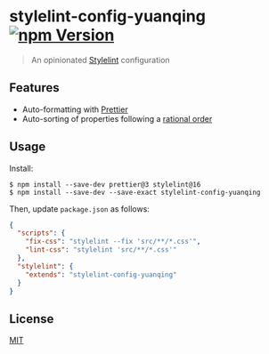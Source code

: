 # stylelint-config-yuanqing [![npm Version](https://img.shields.io/npm/v/stylelint-config-yuanqing?cacheSeconds=1800)](https://www.npmjs.com/package/stylelint-config-yuanqing)

> An opinionated [Stylelint](https://stylelint.io/) configuration

## Features

- Auto-formatting with [Prettier](https://prettier.io/)
- Auto-sorting of properties following a [rational order](https://github.com/constverum/stylelint-config-rational-order/blob/master/README.md#stylelint-config-rational-order)

## Usage

Install:

```
$ npm install --save-dev prettier@3 stylelint@16
$ npm install --save-dev --save-exact stylelint-config-yuanqing
```

Then, update `package.json` as follows:

```json
{
  "scripts": {
    "fix-css": "stylelint --fix 'src/**/*.css'",
    "lint-css": "stylelint 'src/**/*.css'"
  },
  "stylelint": {
    "extends": "stylelint-config-yuanqing"
  }
}
```

## License

[MIT](LICENSE.md)
